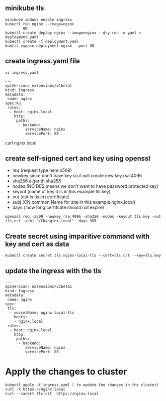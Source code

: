 ## minikube tls
```
minikube addons enable ingress
kubectl run nginx --image=nginx
        OR
kubectl create deploy nginx --image=nginx --dry-run -o yaml > deployment.yaml  
kubectl create -f deployment.yaml      
kubclt expose deployment nginx --port 80
```
## create ingress.yaml file 
```
vi ingress.yaml

---
apiVersion: extensions/v1beta1
kind: Ingress
metadata:
 name: nginx
spec:ku
 rules:
  - host: nginx.local
    http:
     paths:
      - backend:
         serviceName: nginx
         servicePort: 80
```
curl nginx.local
## create self-signed cert and key using openssl
 - req (request type here x509)
 - newkey since don't have key so it will create new key rsa:4096
 - sha256 algorith sha256
 - nodes (NO DES means we don't want to have password protected key)
 - keyout (name of key it is in this example tls.key)
 - out (out is tls.crt certificate)
 - subj (CN common Name for site in this example nginx.local)
 - days ( how long certifcate should not expire)
 
 ```
 openssl req -x509 -newkey rsa:4096 -sha256 -nodes -keyout tls.key -out tls.crt -subj "/CN=nginx.local" -days 365

```
## Create secret using imparitive command with key and cert as data
```
kubectl create secret tls nginx-local-tls --cert=tls.crt --key=tls.key 

```
## update the ingress with the tls 

```
---
apiVersion: extensions/v1beta1
kind: Ingress
metadata:
 name: nginx
spec:
 tls:
  - secretName: nginx-local-tls
    hosts:
    - nginx.local
 rules:
  - host: nginx.local
    http:
     paths:
      - backend:
         serviceName: nginx
         servicePort: 80
```
# Apply the changes to cluster
```
kubectl apply -f ingress.yaml ( to update the changes in the cluster)
curl -k https://nginx.local
curl --cacert tls.crt  https://nginx.local

```
